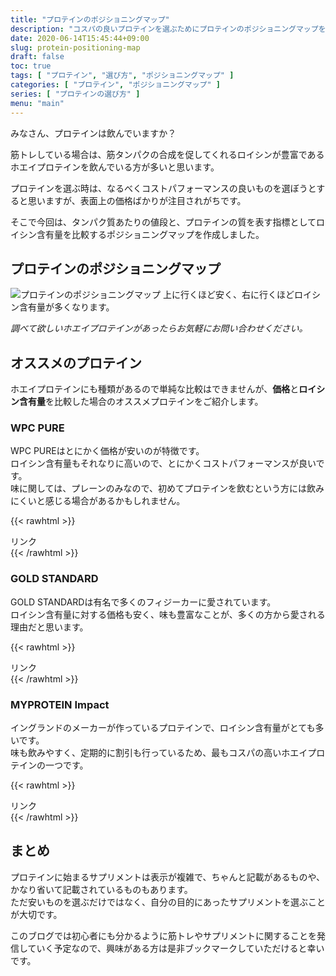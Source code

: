 ```yaml
---
title: "プロテインのポジショニングマップ"
description: "コスパの良いプロテインを選ぶためにプロテインのポジショニングマップを作成しました。安くて質の良いプロテインを選ぶのに参考にしていただければと思います。"
date: 2020-06-14T15:45:44+09:00
slug: protein-positioning-map
draft: false
toc: true
tags: [ "プロテイン", "選び方", "ポジショニングマップ" ]
categories: [ "プロテイン", "ポジショニングマップ" ]
series: [ "プロテインの選び方" ]
menu: "main"
---
```


みなさん、プロテインは飲んでいますか？  

筋トレしている場合は、筋タンパクの合成を促してくれるロイシンが豊富であるホエイプロテインを飲んでいる方が多いと思います。  

プロテインを選ぶ時は、なるべくコストパフォーマンスの良いものを選ぼうとすると思いますが、表面上の価格ばかりが注目されがちです。  

そこで今回は、タンパク質あたりの値段と、プロテインの質を表す指標としてロイシン含有量を比較するポジショニングマップを作成しました。  

## プロテインのポジショニングマップ

![プロテインのポジショニングマップ](/img/protein-selection.jpeg)
上に行くほど安く、右に行くほどロイシン含有量が多くなります。  

*調べて欲しいホエイプロテインがあったらお気軽にお問い合わせください。*

## オススメのプロテイン
ホエイプロテインにも種類があるので単純な比較はできませんが、**価格**と**ロイシン含有量**を比較した場合のオススメプロテインをご紹介します。  

### WPC PURE

WPC PUREはとにかく価格が安いのが特徴です。  
ロイシン含有量もそれなりに高いので、とにかくコストパフォーマンスが良いです。  
味に関しては、プレーンのみなので、初めてプロテインを飲むという方には飲みにくいと感じる場合があるかもしれません。  

{{< rawhtml >}}
<!-- START MoshimoAffiliateEasyLink -->
<script type="text/javascript">
(function(b,c,f,g,a,d,e){b.MoshimoAffiliateObject=a;
b[a]=b[a]||function(){arguments.currentScript=c.currentScript
||c.scripts[c.scripts.length-2];(b[a].q=b[a].q||[]).push(arguments)};
c.getElementById(a)||(d=c.createElement(f),d.src=g,
d.id=a,e=c.getElementsByTagName("body")[0],e.appendChild(d))})
(window,document,"script","//dn.msmstatic.com/site/cardlink/bundle.js","msmaflink");
msmaflink({"n":"リミテスト ホエイプロテイン 工場直販 国産 WPC PURE 1kg プロテイン LIMITEST (プレーン, 1kg)","b":"LIMITEST","t":"","d":"https:\/\/m.media-amazon.com","c_p":"\/images\/I","p":["\/51jx+7HSo4L.jpg","\/51RggiKFXaL.jpg","\/51dlm+eV1wL.jpg","\/51c6YpggpJL.jpg","\/51Gc-7r6XFL.jpg","\/517XAr9oN6L.jpg","\/510HX7006bL.jpg"],"u":{"u":"https:\/\/www.amazon.co.jp\/dp\/B07GZFLG81","t":"amazon","r_v":""},"aid":{"amazon":"2046917","rakuten":"2046887","yahoo":"2046919"},"eid":"2ZhHF","s":"s"});
</script>
<div id="msmaflink-2ZhHF">リンク</div>
<!-- MoshimoAffiliateEasyLink END -->
{{< /rawhtml >}}

### GOLD STANDARD

GOLD STANDARDは有名で多くのフィジーカーに愛されています。  
ロイシン含有量に対する価格も安く、味も豊富なことが、多くの方から愛される理由だと思います。  

{{< rawhtml >}}
<!-- START MoshimoAffiliateEasyLink -->
<script type="text/javascript">
(function(b,c,f,g,a,d,e){b.MoshimoAffiliateObject=a;
b[a]=b[a]||function(){arguments.currentScript=c.currentScript
||c.scripts[c.scripts.length-2];(b[a].q=b[a].q||[]).push(arguments)};
c.getElementById(a)||(d=c.createElement(f),d.src=g,
d.id=a,e=c.getElementsByTagName("body")[0],e.appendChild(d))})
(window,document,"script","//dn.msmstatic.com/site/cardlink/bundle.js","msmaflink");
msmaflink({"n":"Gold Standard 100% ホエイ プロテイン ダブルリッチチョコレート 2.27kg (5lbs) [米国メーカー正規品] [並行輸入品]","b":"GOLD STANDARD","t":"","d":"https:\/\/m.media-amazon.com","c_p":"\/images\/I","p":["\/41+nJqbAJML.jpg","\/51Y3D7nuNlL.jpg","\/41FdC9MIg+L.jpg","\/41SxWudr9bL.jpg"],"u":{"u":"https:\/\/www.amazon.co.jp\/dp\/B08B7ZYL18","t":"amazon","r_v":""},"aid":{"amazon":"2046917","rakuten":"2046887","yahoo":"2046919"},"eid":"edFT9","s":"s"});
</script>
<div id="msmaflink-edFT9">リンク</div>
<!-- MoshimoAffiliateEasyLink END -->
{{< /rawhtml >}}

### MYPROTEIN Impact

イングランドのメーカーが作っているプロテインで、ロイシン含有量がとても多いです。  
味も飲みやすく、定期的に割引も行っているため、最もコスパの高いホエイプロテインの一つです。  

{{< rawhtml >}}
<!-- START MoshimoAffiliateEasyLink -->
<script type="text/javascript">
(function(b,c,f,g,a,d,e){b.MoshimoAffiliateObject=a;
b[a]=b[a]||function(){arguments.currentScript=c.currentScript
||c.scripts[c.scripts.length-2];(b[a].q=b[a].q||[]).push(arguments)};
c.getElementById(a)||(d=c.createElement(f),d.src=g,
d.id=a,e=c.getElementsByTagName("body")[0],e.appendChild(d))})
(window,document,"script","//dn.msmstatic.com/site/cardlink/bundle.js","msmaflink");
msmaflink({"n":"マイプロテイン Impact ホエイプロテイン　ナチュラルチョコレート　2.5kg","b":"Myprotein","t":"MYP1023\/250\/125","d":"https:\/\/m.media-amazon.com","c_p":"","p":["\/images\/I\/41JKOqGFmfL.jpg"],"u":{"u":"https:\/\/www.amazon.co.jp\/dp\/B00MGPV5RE","t":"amazon","r_v":""},"aid":{"amazon":"2046917","rakuten":"2046887","yahoo":"2046919"},"eid":"Kflbg","s":"s"});
</script>
<div id="msmaflink-Kflbg">リンク</div>
<!-- MoshimoAffiliateEasyLink END -->
{{< /rawhtml >}}

## まとめ

プロテインに始まるサプリメントは表示が複雑で、ちゃんと記載があるものや、かなり省いて記載されているものもあります。  
ただ安いものを選ぶだけではなく、自分の目的にあったサプリメントを選ぶことが大切です。  

このブログでは初心者にも分かるように筋トレやサプリメントに関することを発信していく予定なので、興味がある方は是非ブックマークしていただけると幸いです。
